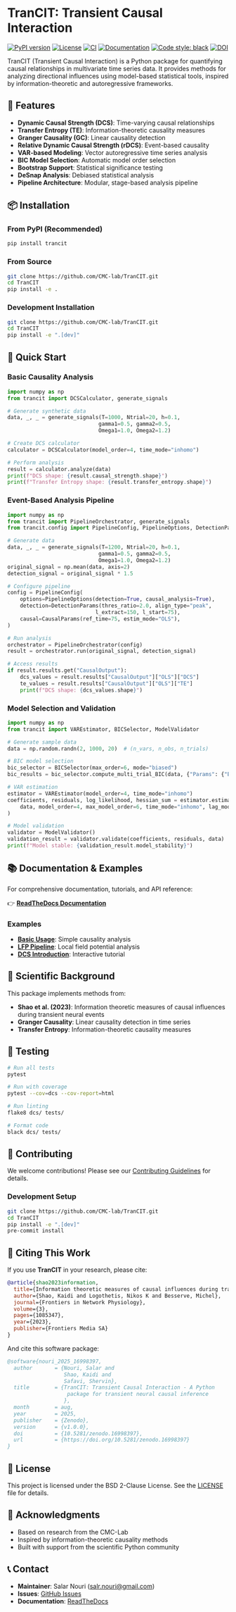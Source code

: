 
# TranCIT: Transient Causal Interaction

[![PyPI version](https://img.shields.io/pypi/v/trancit.svg)](https://pypi.org/project/trancit/)
[![License](https://img.shields.io/github/license/CMC-lab/TranCIT)](https://github.com/CMC-lab/TranCIT/blob/main/LICENSE)
[![CI](https://github.com/CMC-lab/TranCIT/actions/workflows/ci.yml/badge.svg)](https://github.com/CMC-lab/TranCIT/actions/workflows/ci.yml)
[![Documentation](https://readthedocs.org/projects/trancit/badge/?version=latest)](https://trancit.readthedocs.io/en/latest/)
[![Code style: black](https://img.shields.io/badge/code%20style-black-000000.svg)](https://github.com/psf/black)
[![DOI](https://zenodo.org/badge/DOI/10.5281/zenodo.16998397.svg)](https://doi.org/10.5281/zenodo.16998397)

TranCIT (Transient Causal Interaction) is a Python package for quantifying causal relationships in multivariate time series data. It provides methods for analyzing directional influences using model-based statistical tools, inspired by information-theoretic and autoregressive frameworks.

## 🚀 Features

- **Dynamic Causal Strength (DCS)**: Time-varying causal relationships
- **Transfer Entropy (TE)**: Information-theoretic causality measures
- **Granger Causality (GC)**: Linear causality detection
- **Relative Dynamic Causal Strength (rDCS)**: Event-based causality
- **VAR-based Modeling**: Vector autoregressive time series analysis
- **BIC Model Selection**: Automatic model order selection
- **Bootstrap Support**: Statistical significance testing
- **DeSnap Analysis**: Debiased statistical analysis
- **Pipeline Architecture**: Modular, stage-based analysis pipeline

## 📦 Installation

### From PyPI (Recommended)

```bash
pip install trancit
```

### From Source

```bash
git clone https://github.com/CMC-lab/TranCIT.git
cd TranCIT
pip install -e .
```

### Development Installation

```bash
git clone https://github.com/CMC-lab/TranCIT.git
cd TranCIT
pip install -e ".[dev]"
```

## 🎯 Quick Start

### Basic Causality Analysis

```python
import numpy as np
from trancit import DCSCalculator, generate_signals

# Generate synthetic data
data, _, _ = generate_signals(T=1000, Ntrial=20, h=0.1, 
                             gamma1=0.5, gamma2=0.5, 
                             Omega1=1.0, Omega2=1.2)

# Create DCS calculator
calculator = DCSCalculator(model_order=4, time_mode="inhomo")

# Perform analysis
result = calculator.analyze(data)
print(f"DCS shape: {result.causal_strength.shape}")
print(f"Transfer Entropy shape: {result.transfer_entropy.shape}")
```

### Event-Based Analysis Pipeline

```python
import numpy as np
from trancit import PipelineOrchestrator, generate_signals
from trancit.config import PipelineConfig, PipelineOptions, DetectionParams, CausalParams

# Generate data
data, _, _ = generate_signals(T=1200, Ntrial=20, h=0.1, 
                             gamma1=0.5, gamma2=0.5, 
                             Omega1=1.0, Omega2=1.2)
original_signal = np.mean(data, axis=2)
detection_signal = original_signal * 1.5

# Configure pipeline
config = PipelineConfig(
    options=PipelineOptions(detection=True, causal_analysis=True),
    detection=DetectionParams(thres_ratio=2.0, align_type="peak", 
                            l_extract=150, l_start=75),
    causal=CausalParams(ref_time=75, estim_mode="OLS"),
)

# Run analysis
orchestrator = PipelineOrchestrator(config)
result = orchestrator.run(original_signal, detection_signal)

# Access results
if result.results.get("CausalOutput"):
    dcs_values = result.results["CausalOutput"]["OLS"]["DCS"]
    te_values = result.results["CausalOutput"]["OLS"]["TE"]
    print(f"DCS shape: {dcs_values.shape}")
```

### Model Selection and Validation

```python
import numpy as np
from trancit import VAREstimator, BICSelector, ModelValidator

# Generate sample data
data = np.random.randn(2, 1000, 20)  # (n_vars, n_obs, n_trials)

# BIC model selection
bic_selector = BICSelector(max_order=6, mode="biased")
bic_results = bic_selector.compute_multi_trial_BIC(data, {"Params": {"BIC": {"momax": 6, "mode": "biased"}}, "EstimMode": "OLS"})

# VAR estimation
estimator = VAREstimator(model_order=4, time_mode="inhomo")
coefficients, residuals, log_likelihood, hessian_sum = estimator.estimate_var_coefficients(
    data, model_order=4, max_model_order=6, time_mode="inhomo", lag_mode="infocrit"
)

# Model validation
validator = ModelValidator()
validation_result = validator.validate(coefficients, residuals, data)
print(f"Model stable: {validation_result.model_stability}")
```

## 📚 Documentation & Examples

For comprehensive documentation, tutorials, and API reference:

👉 **[ReadTheDocs Documentation](https://trancit.readthedocs.io)**

### Examples

- **[Basic Usage](examples/basic_usage.py)**: Simple causality analysis
- **[LFP Pipeline](examples/lfp_pipeline.py)**: Local field potential analysis
- **[DCS Introduction](examples/dcs_introduction.ipynb)**: Interactive tutorial

## 🔬 Scientific Background

This package implements methods from:

- **Shao et al. (2023)**: Information theoretic measures of causal influences during transient neural events
- **Granger Causality**: Linear causality detection in time series
- **Transfer Entropy**: Information-theoretic causality measures

## 🧪 Testing

```bash
# Run all tests
pytest

# Run with coverage
pytest --cov=dcs --cov-report=html

# Run linting
flake8 dcs/ tests/

# Format code
black dcs/ tests/
```

## 🤝 Contributing

We welcome contributions! Please see our [Contributing Guidelines](CONTRIBUTING.md) for details.

### Development Setup

```bash
git clone https://github.com/CMC-lab/TranCIT.git
cd TranCIT
pip install -e ".[dev]"
pre-commit install
```

## 📖 Citing This Work

If you use **TranCIT** in your research, please cite:

```bibtex
@article{shao2023information,
  title={Information theoretic measures of causal influences during transient neural events},
  author={Shao, Kaidi and Logothetis, Nikos K and Besserve, Michel},
  journal={Frontiers in Network Physiology},
  volume={3},
  pages={1085347},
  year={2023},
  publisher={Frontiers Media SA}
}
```

And cite this software package:

```bibtex
@software{nouri_2025_16998397,
  author       = {Nouri, Salar and
                  Shao, Kaidi and
                  Safavi, Shervin},
  title        = {TranCIT: Transient Causal Interaction - A Python
                   package for transient neural causal inference
                  },
  month        = aug,
  year         = 2025,
  publisher    = {Zenodo},
  version      = {v1.0.0},
  doi          = {10.5281/zenodo.16998397},
  url          = {https://doi.org/10.5281/zenodo.16998397}
}
```

## 📄 License

This project is licensed under the BSD 2-Clause License. See the [LICENSE](LICENSE) file for details.

## 🙏 Acknowledgments

- Based on research from the CMC-Lab
- Inspired by information-theoretic causality methods
- Built with support from the scientific Python community

## 📞 Contact

- **Maintainer**: Salar Nouri (<salr.nouri@gmail.com>)
- **Issues**: [GitHub Issues](https://github.com/CMC-lab/TranCIT/issues)
- **Documentation**: [ReadTheDocs](https://trancit.readthedocs.io)
